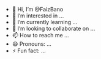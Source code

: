 - 👋 Hi, I’m @FaizBano
- 👀 I’m interested in ...
- 🌱 I’m currently learning ...
- 💞️ I’m looking to collaborate on ...
- 📫 How to reach me ...
- 😄 Pronouns: ...
- ⚡ Fun fact: ...

<!---
FaizBano/FaizBano is a ✨ special ✨ repository because its `README.md` (this file) appears on your GitHub profile.
You can click the Preview link to take a look at your changes.
--->
